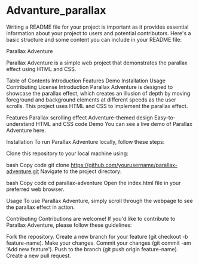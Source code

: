 # Advanture_parallax


Writing a README file for your project is important as it provides essential information about your project to users and potential contributors. Here's a basic structure and some content you can include in your README file:

Parallax Adventure

Parallax Adventure is a simple web project that demonstrates the parallax effect using HTML and CSS.

Table of Contents
Introduction
Features
Demo
Installation
Usage
Contributing
License
Introduction
Parallax Adventure is designed to showcase the parallax effect, which creates an illusion of depth by moving foreground and background elements at different speeds as the user scrolls. This project uses HTML and CSS to implement the parallax effect.

Features
Parallax scrolling effect
Adventure-themed design
Easy-to-understand HTML and CSS code
Demo
You can see a live demo of Parallax Adventure here.

Installation
To run Parallax Adventure locally, follow these steps:

Clone this repository to your local machine using:

bash
Copy code
git clone https://github.com/yourusername/parallax-adventure.git
Navigate to the project directory:

bash
Copy code
cd parallax-adventure
Open the index.html file in your preferred web browser.

Usage
To use Parallax Adventure, simply scroll through the webpage to see the parallax effect in action.

Contributing
Contributions are welcome! If you'd like to contribute to Parallax Adventure, please follow these guidelines:

Fork the repository.
Create a new branch for your feature (git checkout -b feature-name).
Make your changes.
Commit your changes (git commit -am 'Add new feature').
Push to the branch (git push origin feature-name).
Create a new pull request.
